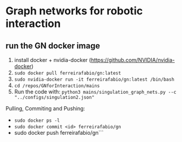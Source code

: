 # Graph networks for robotic interaction

## run the GN docker image
1. install docker + nvidia-docker (https://github.com/NVIDIA/nvidia-docker)
2. ```sudo docker pull ferreirafabio/gn:latest```
3. ```sudo nvidia-docker run -it ferreirafabio/gn:latest /bin/bash```
4. ```cd /repos/GNforInteraction/mains```
5. Run the code with: ```python3 mains/singulation_graph_nets.py --c "../configs/singulation2.json"```



Pulling, Commiting and Pushing:
- ```sudo docker ps -l```
- ```sudo docker commit <id> ferreirafabio/gn```
- sudo docker push ferreirafabio/gn```
